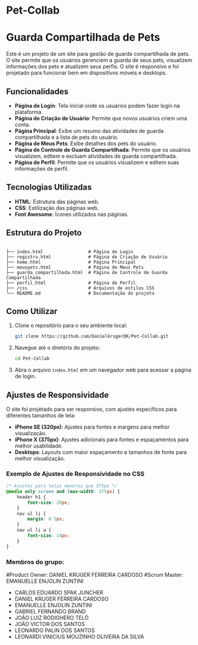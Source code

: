 # Pet-Collab
# Guarda Compartilhada de Pets

Este é um projeto de um site para gestão de guarda compartilhada de pets. O site permite que os usuários gerenciem a guarda de seus pets, visualizem informações dos pets e atualizem seus perfis. O site é responsivo e foi projetado para funcionar bem em dispositivos móveis e desktops.

## Funcionalidades

- **Página de Login**: Tela inicial onde os usuários podem fazer login na plataforma.
- **Página de Criação de Usuário**: Permite que novos usuários criem uma conta.
- **Página Principal**: Exibe um resumo das atividades de guarda compartilhada e a lista de pets do usuário.
- **Página de Meus Pets**: Exibe detalhes dos pets do usuário.
- **Página de Controle de Guarda Compartilhada**: Permite que os usuários visualizem, editem e excluam atividades de guarda compartilhada.
- **Página de Perfil**: Permite que os usuários visualizem e editem suas informações de perfil.

## Tecnologias Utilizadas

- **HTML**: Estrutura das páginas web.
- **CSS**: Estilização das páginas web.
- **Font Awesome**: Ícones utilizados nas páginas.

## Estrutura do Projeto

```plaintext

├── index.html                 # Página de Login
├── registro.html              # Página de Criação de Usuário
├── home.html                  # Página Principal
├── meuspets.html              # Página de Meus Pets
├── guarda_compartilhada.html  # Página de Controle de Guarda Compartilhada
├── perfil.html                # Página de Perfil
├── /css                       # Arquivos de estilos CSS
└── README.md                  # Documentação do projeto
```
## Como Utilizar

1. Clone o repositório para o seu ambiente local:
    ```bash
    git clone https://github.com/DanielkrugerDK/Pet-Collab.git
    ```

2. Navegue até o diretório do projeto:
    ```bash
    cd Pet-Collab
    ```

3. Abra o arquivo `index.html` em um navegador web para acessar a página de login.

## Ajustes de Responsividade

O site foi projetado para ser responsivo, com ajustes específicos para diferentes tamanhos de tela:

- **iPhone SE (320px)**: Ajustes para fontes e margens para melhor visualização.
- **iPhone X (375px)**: Ajustes adicionais para fontes e espaçamentos para melhor usabilidade.
- **Desktops**: Layouts com maior espaçamento e tamanhos de fonte para melhor visualização.

### Exemplo de Ajustes de Responsividade no CSS

```css
/* Ajustes para telas menores que 375px */
@media only screen and (max-width: 375px) {
    header h1 {
        font-size: 20px;
    }
    nav ul li {
        margin: 0 5px;
    }
    nav ul li a {
        font-size: 14px;
    }
}
```
### Membros do grupo:
#Product Owner: DANIEL KRUGER FERREIRA CARDOSO
#Scrum Master: EMANUELLE ENJOLIN ZUNTINI
- CARLOS EDUARDO SPAK JUNCHER
- DANIEL KRUGER FERREIRA CARDOSO
- EMANUELLE ENJOLIN ZUNTINI
- GABRIEL FERNANDO BRAND
- JOÃO LUIZ RODIGHERO TELÓ
- JOÃO VICTOR DOS SANTOS
- LEONARDO PALIN DOS SANTOS 
- LEONARDI VINICIUS MOUZINHO OLIVEIRA DA SILVA
